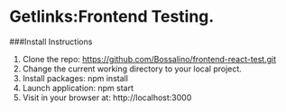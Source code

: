 # Getlinks:Frontend Testing.

###Install Instructions

1. Clone the repo: https://github.com/Bossalino/frontend-react-test.git
2. Change the current working directory to your local project.
3. Install packages: npm install
4. Launch application: npm start
5. Visit in your browser at: http://localhost:3000
